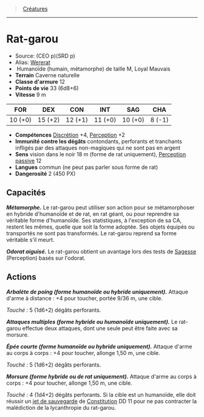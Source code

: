 ﻿> [Créatures](hd_monsters.md)

---

# Rat-garou

- Source: (CEO p)(SRD p)
- Alias: [Wererat](srd_monsters_wererat.md)
-  Humanoïde (humain, métamorphe) de taille M, Loyal Mauvais
- **Terrain** Caverne naturelle
- **Classe d'armure** 12
- **Points de vie** 33 (6d8+6)
- **Vitesse** 9 m

|FOR|DEX|CON|INT|SAG|CHA|
|---|---|---|---|---|---|
|10 (+0)|15 (+2)|12 (+1)|11 (+0)|10 (+0)| 8 (-1)|

- **Compétences** [Discrétion](hd_abilities_dexterity_discretion.md) +4, [Perception](hd_abilities_wisdom_perception.md) +2
- **Immunité contre les dégâts** contondants, perforants et tranchants infligés par des attaques non-magiques qui ne sont pas en argent
- **Sens** vision dans le noir 18 m (forme de rat uniquement), [Perception passive](hd_abilities_dexterity_perception_passive.md) 12
- **Langues** commun (ne peut pas parler sous forme de rat)
- **Dangerosité** 2 (450 PX)

## Capacités

**_Métamorphe._** Le rat-garou peut utiliser son action pour se métamorphoser en hybride d'humanoïde et de rat, en rat géant, ou pour reprendre sa véritable forme d'humanoïde. Ses statistiques, à l'exception de sa CA, restent les mêmes, quelle que soit la forme adoptée. Ses objets équipés ou transportés ne sont pas transformés. Le rat-garou reprend sa forme véritable s'il meurt.

**_Odorat aiguisé._** Le rat-garou obtient un avantage lors des tests de [Sagesse](hd_abilities_wisdom.md) (Perception) basés sur l'odorat.

## Actions

**_Arbalète de poing (forme humanoïde ou hybride uniquement)._** Attaque d'arme à distance : +4 pour toucher, portée 9/36 m, une cible.

_Touché :_ 5 (1d6+2) dégâts perforants.

**_Attaques multiples (forme hybride ou humanoïde uniquement)._** Le rat-garou effectue deux attaques, dont une seule peut être faite avec sa morsure.

**_Épée courte (forme humanoïde ou hybride uniquement)._** Attaque d'arme au corps à corps : +4 pour toucher, allonge 1,50 m, une cible.

_Touché :_ 5 (1d6+2) dégâts perforants.

**_Morsure (forme hybride ou de rat uniquement)._** Attaque d'arme au corps à corps : +4 pour toucher, allonge 1,50 m, une cible.

_Touché :_ 4 (1d4+2) dégâts perforants. Si la cible est un humanoïde, elle doit réussir un [jet de sauvegarde](hd_abilities_jets_de_sauvegarde.md) de [Constitution](hd_abilities_constitution.md) DD 11 pour ne pas contracter la malédiction de la lycanthropie du rat-garou.

